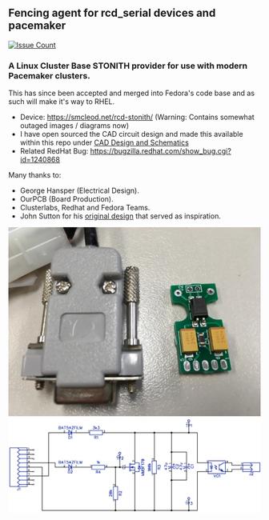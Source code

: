 ## Fencing agent for rcd_serial devices and pacemaker

[![Issue Count](https://codeclimate.com/github/sammcj/fence_rcd_serial/badges/issue_count.svg)](https://codeclimate.com/github/sammcj/fence_rcd_serial)

### A Linux Cluster Base STONITH provider for use with modern Pacemaker clusters.

This has since been accepted and merged into Fedora's code base and as such will make it's way to RHEL.

- Device: https://smcleod.net/rcd-stonith/ (Warning: Contains somewhat outaged images / diagrams now)
- I have open sourced the CAD circuit design and made this available within this repo under 
[CAD Design and Schematics](CAD/STONTH_CAD_DESIGN_V3)
- Related RedHat Bug: https://bugzilla.redhat.com/show_bug.cgi?id=1240868

Many thanks to:

- George Hansper (Electrical Design).
- OurPCB (Board Production).
- Clusterlabs, Redhat and Fedora Teams.
- John Sutton for his [original design](http://www.init.hr/dev/cluster/glue/lib/plugins/stonith/rcd_serial.c) that served as inspiration.

![](images/v3_cable.jpg)
![](images/rcd_serial_v3_diagram.png)

